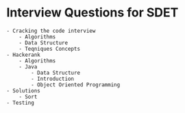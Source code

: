 # Interview Questions for SDET
    - Cracking the code interview
        - Algorithms
        - Data Structure
        - Teqniques Concepts
    - Hackerank
        - Algorithms
        - Java
            - Data Structure
            - Introduction
            - Object Oriented Programming
    - Solutions
        - Sort
    - Testing